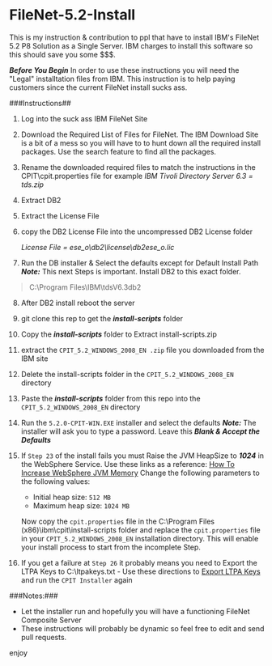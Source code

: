 FileNet-5.2-Install
===================

This is my instruction &amp; contribution to ppl that have to install IBM's FileNet 5.2 P8 Solution as a Single Server. IBM charges to install this software so this should save you some $$$.

***Before You Begin*** 
In order to use these instructions you will need the "Legal" installtation files from IBM.  This instruction is to help paying customers since the current FileNet install sucks ass.

###Instructions##
1. Log into the suck ass IBM FileNet Site
2. Download the Required List of Files for FileNet. The IBM Download Site is a bit of a mess so you will have to to hunt down all the required install packages. Use the search feature to find all the packages.
3. Rename the downloaded required files to match the instructions in the CPIT\cpit.properties file for example
    *IBM Tivoli Directory Server 6.3 = tds.zip*
4. Extract DB2
5. Extract the License File
6. copy the DB2 License File  into the uncompressed DB2 License folder
    
    *License File =  ese_o\db2\license\db2ese_o.lic*

7. Run the DB installer & Select the defaults except for Default Install Path
***Note:***  This next Steps is important. Install DB2 to this exact folder.
> C:\Program Files\IBM\tdsV6.3db2
8. After DB2 install reboot the server
9. git clone this rep to get the ***install-scripts*** folder
10. Copy the ***install-scripts*** folder to Extract install-scripts.zip
11. extract the `CPIT_5.2_WINDOWS_2008_EN .zip` file you downloaded from the IBM site
12. Delete the install-scripts folder in the `CPIT_5.2_WINDOWS_2008_EN` directory
13. Paste the ***install-scripts*** folder from this repo into the `CPIT_5.2_WINDOWS_2008_EN` directory
14. Run the `5.2.0-CPIT-WIN.EXE` installer and select the defaults
***Note:*** The installer will ask you to type a password. Leave this ***Blank & Accept the Defaults***
15. If `Step 23` of the install fails you must Raise the JVM HeapSize to ***1024*** in the WebSphere Service. Use these links as a reference:
    [How To Increase WebSphere JVM Memory](http://www.mkyong.com/websphere/how-to-increase-websphere-jvm-memory/)
    Change the following parameters to the following values:
    - Initial heap size: `512 MB`
    - Maximum heap size: `1024 MB`
    
    Now copy the `cpit.properties` file in the C:\Program Files (x86)\ibm\cpit\install-scripts folder and replace the `cpit.properties` file in your `CPIT_5.2_WINDOWS_2008_EN` installation directory.  This will enable your install process to start from the incomplete Step.
    
16. If you get a failure at `Step 26` it  probably means you need to Export the LTPA Keys to C:\ltpakeys.txt - Use these directions to [Export LTPA Keys](http://bit.ly/1og9ulx) and run the `CPIT Installer` again

###Notes:###
- Let the installer run and hopefully you will have a functioning FileNet Composite Server
- These instructions will probably be dynamic so feel free to edit and send pull requests.

enjoy
